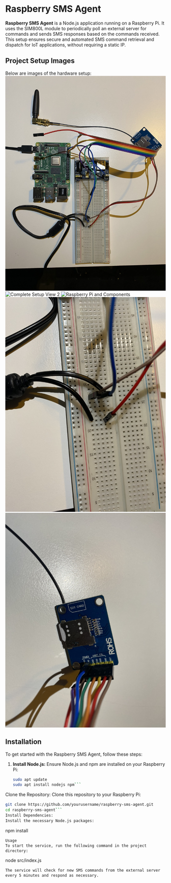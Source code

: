 # Raspberry SMS Agent

**Raspberry SMS Agent** is a Node.js application running on a Raspberry Pi. It uses the SIM800L module to periodically poll an external server for commands and sends SMS responses based on the commands received. This setup ensures secure and automated SMS command retrieval and dispatch for IoT applications, without requiring a static IP.

## Project Setup Images

Below are images of the hardware setup:
![Complete Setup View 1](images/IMG_1544.jpg)
![Complete Setup View 2](images/IMG_1545.jpg)
![Raspberry Pi and Components](images/IMG_1540.jpg)
![Breadboard Setup](images/IMG_1542.jpg)
![SIM800L Module](images/IMG_1543.jpg)

## Installation

To get started with the Raspberry SMS Agent, follow these steps:

1. **Install Node.js:**
   Ensure Node.js and npm are installed on your Raspberry Pi:
   ```bash
   sudo apt update
   sudo apt install nodejs npm```
Clone the Repository:
Clone this repository to your Raspberry Pi:

```bash
git clone https://github.com/yourusername/raspberry-sms-agent.git
cd raspberry-sms-agent```
Install Dependencies:
Install the necessary Node.js packages:
```
npm install
```
Usage
To start the service, run the following command in the project directory:

```
node src/index.js
```
The service will check for new SMS commands from the external server every 5 minutes and respond as necessary.

